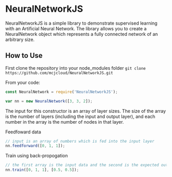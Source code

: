 # NeuralNetworkJS
NeuralNetworkJS is a simple library to demonstrate supervised learning with an Artificial Neural Network. The library allows you to create a NeuralNetwork object which represents a fully connected network of an arbitrary size.

## How to Use
First clone the repository into your node_modules folder `git clone https://github.com/mcjcloud/NeuralNetworkJS.git`

From your code:
``` javascript
const NeuralNetwork = require('NeuralNetworkJS');

var nn = new NeuralNetwork([3, 3, 2]);
```
The input for this constructor is an array of layer sizes. The size of the array is the number of layers (including the input and output layer), and each number in the array is the number of nodes in that layer.

Feedfoward data
``` javascript
// input is an array of numbers which is fed into the input layer
nn.feedforward([0, 1, 1]);
```

Train using back-propogation
``` javascript
// the first array is the input data and the second is the expected output data
nn.train([0, 1, 1], [0.5, 0.5]);
```

